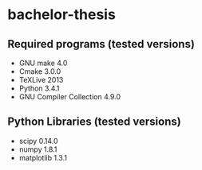 # bachelor-thesis

## Required programs (tested versions)
* GNU make 4.0
* Cmake 3.0.0
* TeXLive 2013
* Python 3.4.1
* GNU Compiler Collection 4.9.0

## Python Libraries (tested versions)
* scipy 0.14.0
* numpy 1.8.1
* matplotlib 1.3.1
